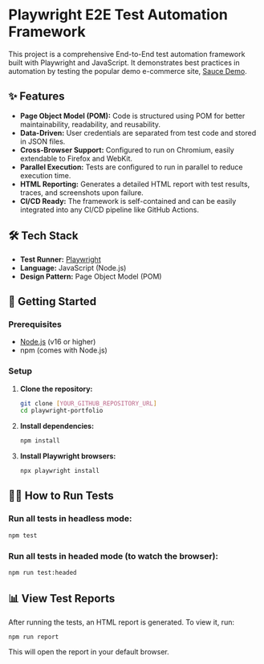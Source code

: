 # Playwright E2E Test Automation Framework

This project is a comprehensive End-to-End test automation framework built with Playwright and JavaScript. It demonstrates best practices in automation by testing the popular demo e-commerce site, [Sauce Demo](https://www.saucedemo.com).

## ✨ Features

-   **Page Object Model (POM):** Code is structured using POM for better maintainability, readability, and reusability.
-   **Data-Driven:** User credentials are separated from test code and stored in JSON files.
-   **Cross-Browser Support:** Configured to run on Chromium, easily extendable to Firefox and WebKit.
-   **Parallel Execution:** Tests are configured to run in parallel to reduce execution time.
-   **HTML Reporting:** Generates a detailed HTML report with test results, traces, and screenshots upon failure.
-   **CI/CD Ready:** The framework is self-contained and can be easily integrated into any CI/CD pipeline like GitHub Actions.

## 🛠️ Tech Stack

-   **Test Runner:** [Playwright](https://playwright.dev/)
-   **Language:** JavaScript (Node.js)
-   **Design Pattern:** Page Object Model (POM)

## 🚀 Getting Started

### Prerequisites

-   [Node.js](https://nodejs.org/) (v16 or higher)
-   npm (comes with Node.js)

### Setup

1.  **Clone the repository:**
    ```bash
    git clone [YOUR_GITHUB_REPOSITORY_URL]
    cd playwright-portfolio
    ```

2.  **Install dependencies:**
    ```bash
    npm install
    ```

3.  **Install Playwright browsers:**
    ```bash
    npx playwright install
    ```

## 🏃‍♂️ How to Run Tests

### Run all tests in headless mode:

```bash
npm test
```

### Run all tests in headed mode (to watch the browser):

```bash
npm run test:headed
```

## 📊 View Test Reports

After running the tests, an HTML report is generated. To view it, run:

```bash
npm run report
```

This will open the report in your default browser.
